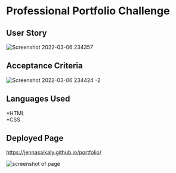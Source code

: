 # Professional Portfolio Challenge

## User Story
![Screenshot 2022-03-06 234357](https://user-images.githubusercontent.com/99379999/157137108-c8c6a2dc-14ba-4153-87d6-235beaa1cf62.jpg)

## Acceptance Criteria
![Screenshot 2022-03-06 234424 -2](https://user-images.githubusercontent.com/99379999/157137177-312ba028-4fdd-4004-a014-8ae90f3016f6.jpg)

## Languages Used
*HTML  
*CSS

## Deployed Page
https://jennasaikaly.github.io/portfolio/

![screenshot of page](https://user-images.githubusercontent.com/99379999/157137283-695636b9-fb88-4076-9c42-a8d472f972a2.jpg)
